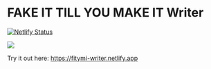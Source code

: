 # FAKE IT TILL YOU MAKE IT Writer

[![Netlify Status](https://api.netlify.com/api/v1/badges/1f7c60e7-ce5d-4a93-b794-ecfe8046a269/deploy-status)](https://app.netlify.com/sites/keen-booth-34ad98/deploys)

![](https://gfycat.com/sanethunderousasianconstablebutterfly)

Try it out here: https://fitymi-writer.netlify.app
